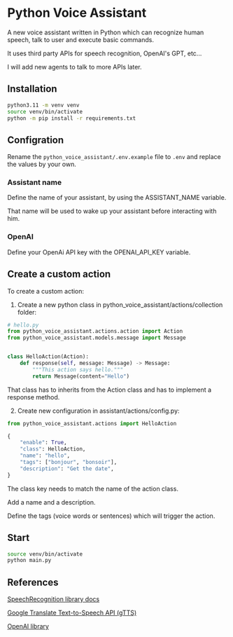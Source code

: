 # Python Voice Assistant

A new voice assistant written in Python which can recognize human speech, talk to user and execute basic commands.

It uses third party APIs for speech recognition, OpenAI's GPT, etc...

I will add new agents to talk to more APIs later.

## Installation

```bash
python3.11 -m venv venv
source venv/bin/activate
python -m pip install -r requirements.txt
```

## Configration

Rename the ```python_voice_assistant/.env.example``` file to ```.env``` and replace the values by your own.

### Assistant name

Define the name of your assistant, by using the ASSISTANT_NAME variable.

That name will be used to wake up your assistant before interacting with him.

### OpenAI

Define your OpenAi API key with the OPENAI_API_KEY variable.

## Create a custom action

To create a custom action:

1. Create a new python class in python_voice_assistant/actions/collection folder:

```python
# hello.py
from python_voice_assistant.actions.action import Action
from python_voice_assistant.models.message import Message


class HelloAction(Action):
    def response(self, message: Message) -> Message:
        """This action says hello."""
        return Message(content="Hello")
```

That class has to inherits from the Action class and has to implement a response method.

2. Create new configuration in assistant/actions/config.py:

```python
from python_voice_assistant.actions import HelloAction

{
    "enable": True,
    "class": HelloAction,
    "name": "hello",
    "tags": ["bonjour", "bonsoir"],
    "description": "Get the date",
}
```

The class key needs to match the name of the action class.

Add a name and a description.

Define the tags (voice words or sentences) which will trigger the action.

## Start

```bash
source venv/bin/activate
python main.py
```

## References

[SpeechRecognition library docs](https://pypi.org/project/SpeechRecognition/1.2.3)

[Google Translate Text-to-Speech API (gTTS)](https://gtts.readthedocs.io/en/latest/module.html#)

[OpenAI library](https://github.com/openai/openai-python)